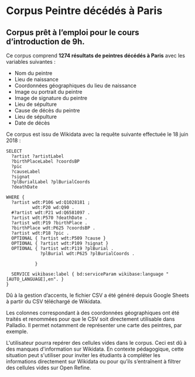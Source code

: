 # Corpus Peintre décédés à Paris
## Corpus prêt à l’emploi pour le cours d’introduction de 9h.

Ce corpus comprend **1274 résultats de peintres décédés à Paris** avec les variables suivantes :
* Nom du peintre
* Lieu de naissance
* Coordonnées géographiques du lieu de naissance
* Image ou portrait du peintre
* Image de signature du peintre
* Lieu de sépulture
* Cause de décès du peintre
* Lieu de sépulture
* Date de décès

Ce corpus est issu de Wikidata avec la requête suivante effectuée le 18 juin 2018 :

````sparql
SELECT
  ?artist ?artistLabel
  ?birthPlaceLabel ?coordsBP
  ?pic
  ?causeLabel
  ?signat
  ?plBurialLabel ?plBurialCoords
  ?deathDate

WHERE {
  ?artist wdt:P106 wd:Q1028181 ;
          wdt:P20 wd:Q90 .
  #?artist wdt:P21 wd:Q6581097 .
  ?artist wdt:P570 ?deathDate .
  ?artist wdt:P19 ?birthPlace .
  ?birthPlace wdt:P625 ?coordsBP .
  ?artist wdt:P18 ?pic .
  OPTIONAL { ?artist wdt:P509 ?cause }
  OPTIONAL { ?artist wdt:P109 ?signat }
  OPTIONAL { ?artist wdt:P119 ?plBurial .
             ?plBurial wdt:P625 ?plBurialCoords .

           }

  SERVICE wikibase:label { bd:serviceParam wikibase:language "[AUTO_LANGUAGE],en". }
}

````
Dû à la gestion d’accents, le fichier CSV a été généré depuis Google Sheets à partir du CSV téléchargé de Wikidata.

Les colonnes correspondant à des coordonnées géographiques ont été traités et renommées pour que le CSV soit directement utilisable dans Palladio. Il permet notamment de représenter une carte des peintres, par exemple.

L'utilisateur pourra repérer des cellules vides dans le corpus. Ceci est dû à des manques d'information sur Wikidata. En contexte pédagogique, cette situation peut s'utiliser pour inviter les étudiants à compléter les informations directement sur Wikidata ou pour qu’ils s’entraînent à filtrer des cellules vides sur Open Refine.
